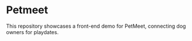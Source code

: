 # Petmeet
This repository showcases a front-end demo for PetMeet, connecting dog owners for playdates. 
